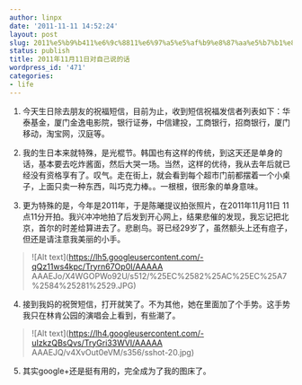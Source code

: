 ```yaml
---
author: linpx
date: '2011-11-11 14:52:24'
layout: post
slug: 2011%e5%b9%b411%e6%9c%8811%e6%97%a5%e5%af%b9%e8%87%aa%e5%b7%b1%e8%af%b4%e7%9a%84%e8%af%9d
status: publish
title: 2011年11月11日对自己说的话
wordpress_id: '471'
categories:
- life
---
```


  1. 今天生日除去朋友的祝福短信，目前为止，收到短信祝福发信者列表如下：华泰基金，厦门金逸电影院，银行证券，中信建投，工商银行，招商银行，厦门移动，淘宝网，汉庭等。

  2. 我的生日本来就特殊，是光棍节。韩国也有这样的传统，到这天还是单身的话，基本要去吃炸酱面，然后大哭一场。当然，这样的优待，我从去年后就已经没有资格享有了。叹气。走在街上，就会看到每个超市门前都摆着一个小桌子，上面只卖一种东西，叫巧克力棒。。一根根，很形象的单身意味。

  3. 更为特殊的是，今年是2011年，于是陈曦提议拍张照片，在2011年11月11日 11点11分开拍。我兴冲冲地拍了后发到开心网上，结果悲催的发现，我忘记把北京，首尔的时差给算进去了。悲剧鸟。哥已经29岁了，虽然额头上还有痘子，但还是请注意我美丽的小手。

  

> ![Alt text](https://lh5.googleusercontent.com/-qQz11ws4kpc/Tryrn67Op0I/AAAAA
AAAEJo/X4WGOPWo92U/s512/%25EC%2582%25AC%25EC%25A7%2584%25281%2529.JPG)

  4. 接到我妈的祝贺短信，打开就笑了。不为其他，她在里面加了个手势。这手势我只在林肯公园的演唱会上看到，有些潮了。

  

> ![Alt text](https://lh4.googleusercontent.com/-uIzkzQBsQvs/TryGri33WVI/AAAAA
AAAEJQ/v4XvOut0eVM/s356/sshot-20.jpg)

  5. 其实google+还是挺有用的，完全成为了我的图床了。

  

